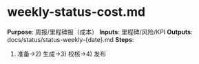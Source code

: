 # weekly-status-cost.md

**Purpose**: 周报/里程碑报（成本）
**Inputs**: 里程碑/风险/KPI
**Outputs**: docs/status/status-weekly-{date}.md
**Steps**:

1. 准备→2) 生成→3) 校核→4) 发布
